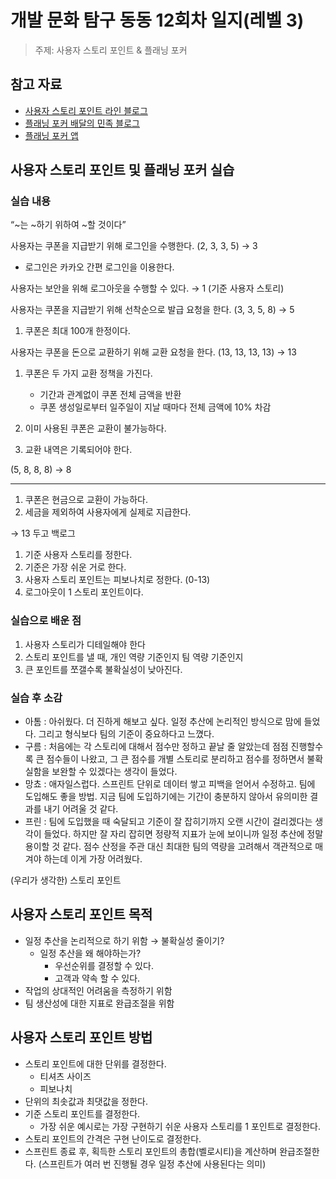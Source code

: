 # 개발 문화 탐구 동동 12회차 일지(레벨 3)

> 주제: 사용자 스토리 포인트 & 플래닝 포커

## 참고 자료

- [사용자 스토리 포인트 라인 블로그](https://engineering.linecorp.com/ko/blog/user-story-point-in-line-pay-team)
- [플래닝 포커 배달의 민족 블로그](https://techblog.woowahan.com/2548/)
- [플래닝 포커 앱](https://apps.apple.com/kr/app/scrum-time-planning-poker/id844162336?l=en-GB)

## 사용자 스토리 포인트 및 플래닝 포커 실습

### 실습 내용

“~는 ~하기 위하여 ~할 것이다”

사용자는 쿠폰을 지급받기 위해 로그인을 수행한다. (2, 3, 3, 5) → 3

- 로그인은 카카오 간편 로그인을 이용한다.

사용자는 보안을 위해 로그아웃을 수행할 수 있다. → 1 (기준 사용자 스토리)

사용자는 쿠폰을 지급받기 위해 선착순으로 발급 요청을 한다. (3, 3, 5, 8) → 5

1. 쿠폰은 최대 100개 한정이다.

사용자는 쿠폰을 돈으로 교환하기 위해 교환 요청을 한다. (13, 13, 13, 13) → 13

1. 쿠폰은 두 가지 교환 정책을 가진다.

   - 기간과 관계없이 쿠폰 전체 금액을 반환
   - 쿠폰 생성일로부터 일주일이 지날 때마다 전체 금액에 10% 차감

1. 이미 사용된 쿠폰은 교환이 불가능하다.
1. 교환 내역은 기록되어야 한다.

(5, 8, 8, 8) → 8

---

1. 쿠폰은 현금으로 교환이 가능하다.
2. 세금을 제외하여 사용자에게 실제로 지급한다.

→ 13 두고 백로그

1. 기준 사용자 스토리를 정한다.
2. 기준은 가장 쉬운 거로 한다.
3. 사용자 스토리 포인트는 피보나치로 정한다. (0-13)
4. 로그아웃이 1 스토리 포인트이다.

### 실습으로 배운 점

1. 사용자 스토리가 디테일해야 한다
2. 스토리 포인트를 낼 때, 개인 역량 기준인지 팀 역량 기준인지
3. 큰 포인트를 쪼갤수록 불확실성이 낮아진다.

### 실습 후 소감

- 아톰 : 아쉬웠다. 더 진하게 해보고 싶다. 일정 추산에 논리적인 방식으로 맘에 들었다. 그리고 형식보다 팀의 기준이 중요하다고 느꼈다.
- 구름 : 처음에는 각 스토리에 대해서 점수만 정하고 끝날 줄 알았는데 점점 진행할수록 큰 점수들이 나왔고, 그 큰 점수를 개별 스토리로 분리하고 점수를 정하면서 불확실함을 보완할 수 있겠다는 생각이 들었다.
- 망쵸 : 애자일스럽다. 스프린트 단위로 데이터 쌓고 피백을 얻어서 수정하고. 팀에 도입해도 좋을 방법. 지금 팀에 도입하기에는 기간이 충분하지 않아서 유의미한 결과를 내기 어려울 것 같다.
- 프린 : 팀에 도입했을 때 숙달되고 기준이 잘 잡히기까지 오랜 시간이 걸리겠다는 생각이 들었다. 하지만 잘 자리 잡히면 정량적 지표가 눈에 보이니까 일정 추산에 정말 용이할 것 같다. 점수 산정을 주관 대신 최대한 팀의 역량을 고려해서 객관적으로 매겨야 하는데 이게 가장 어려웠다.

(우리가 생각한) 스토리 포인트

## 사용자 스토리 포인트 목적

- 일정 추산을 논리적으로 하기 위함 → 불확실성 줄이기?
  - 일정 추산을 왜 해야하는가?
    - 우선순위를 결정할 수 있다.
    - 고객과 약속 할 수 있다.
- 작업의 상대적인 어려움을 측정하기 위함
- 팀 생산성에 대한 지표로 완급조절을 위함

## 사용자 스토리 포인트 방법

- 스토리 포인트에 대한 단위를 결정한다.
  - 티셔츠 사이즈
  - 피보나치
- 단위의 최솟값과 최댓값을 정한다.
- 기준 스토리 포인트를 결정한다.
  - 가장 쉬운 예시로는 가장 구현하기 쉬운 사용자 스토리를 1 포인트로 결정한다.
- 스토리 포인트의 간격은 구현 난이도로 결정한다.
- 스프린트 종료 후, 획득한 스토리 포인트의 총합(벨로시티)을 계산하며 완급조절한다.
  (스프린트가 여러 번 진행될 경우 일정 추산에 사용된다는 의미)
